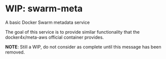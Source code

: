 # WIP: swarm-meta
A basic Docker Swarm metadata service

The goal of this service is to provide similar functionality that the docker4x/meta-aws official container provides.

**NOTE**: Still a WIP, do not consider as complete until this message has been removed.
